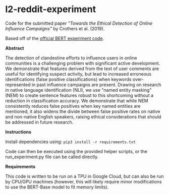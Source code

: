 # l2-reddit-experiment

Code for the submitted paper *"Towards the Ethical Detection of Online Influence Campaigns"* by Crothers et al. (2019).

Based off of the [official BERT experiment code](https://github.com/google-research/bert).

**Abstract**

The detection of clandestine efforts to influence users in online communities is a challenging problem with significant active development.  We demonstrate that features derived from the text of user comments are useful for identifying suspect activity, but lead to increased erroneous identifications (false positive classifications) when keywords over-represented in past influence campaigns are present.  Drawing on research in native language identification (NLI), we use "named entity masking" (NEM) to create sentence features robust to this shortcoming without a reduction in classification accuracy.  We demonstrate that while NEM consistently reduces false positives when key named entities are mentioned, it also widens the divide between false positive rates on native and non-native English speakers, raising ethical considerations that should be addressed in future research.

**Instructions**

Install dependencies using:
`pip3 install -r requirements.txt`

Code can then be executed using the provided helper scripts, or the run_experiment.py file can be called directly.

**Requirements**

This code is written to be run on a TPU in Google Cloud, but can also be run by CPU/GPU machines (however, this will likely require minor modifications to use the BERT-Base model to fit memory limits).
